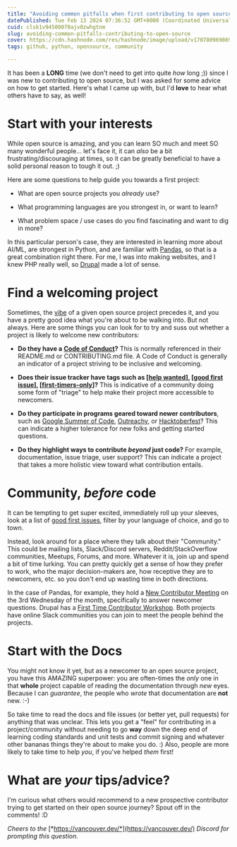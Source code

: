 ```yaml
---
title: "Avoiding common pitfalls when first contributing to open source"
datePublished: Tue Feb 13 2024 07:36:52 GMT+0000 (Coordinated Universal Time)
cuid: clsk1v94500070ajv0zwhgtnm
slug: avoiding-common-pitfalls-contributing-to-open-source
cover: https://cdn.hashnode.com/res/hashnode/image/upload/v1707809698699/a4982bf5-13dd-4430-8187-d0bc140e589f.jpeg
tags: github, python, opensource, community

---
```


It has been a **LONG** time (we don't need to get into quite *how* long ;)) since I was new to contributing to open source, but I was asked for some advice on how to get started. Here's what I came up with, but I'd **love** to hear what others have to say, as well!

# Start with your interests

While open source is amazing, and you can learn SO much and meet SO many wonderful people... let's face it, it can *also* be a bit frustrating/discouraging at times, so it can be greatly beneficial to have a solid personal reason to tough it out. ;)

Here are some questions to help guide you towards a first project:

* What are open source projects you *already* use?
    
* What programming languages are you strongest in, or want to learn?
    
* What problem space / use cases do you find fascinating and want to dig in more?
    

In this particular person's case, they are interested in learning more about AI/ML, are strongest in Python, and are familiar with [Pandas](https://github.com/pandas-dev/pandas/), so that is a great combination right there. For me, I was into making websites, and I knew PHP really well, so [Drupal](https://www.drupal.org/) made a lot of sense.

# Find a welcoming project

Sometimes, the [vibe](https://lkml.iu.edu/hypermail/linux/kernel/2401.3/04208.html) of a given open source project precedes it, and you have a pretty good idea what you're about to be walking into. But not always. Here are some things you can look for to try and suss out whether a project is likely to welcome new contributors:

* **Do they have a** [**Code of Conduct**](https://www.contributor-covenant.org/version/1/4/code-of-conduct/)**?** This is normally referenced in their README.md or CONTRIBUTING.md file. A Code of Conduct is generally an indicator of a project striving to be inclusive and welcoming.
    
* **Does their issue tracker have tags such as \[**[**help wanted**](https://github.com/search?q=label%3Ahelp-wanted&type=issues)**\], \[**[**good first issue**](https://github.com/search?q=label%3Agood-first-issue&type=issues)**\], \[**[**first-timers-only**](https://github.com/search?q=label%3Afirst-timers-only&state=open&type=Issues)**\]?** This is indicative of a community doing some form of "triage" to help make their project more accessible to newcomers.
    
* **Do they participate in programs geared toward newer contributors**, such as [Google Summer of Code](https://summerofcode.withgoogle.com/), [Outreachy](https://www.outreachy.org/), or [Hacktoberfest](https://hacktoberfest.com/)? This can indicate a higher tolerance for new folks and getting started questions.
    
* **Do they highlight ways to contribute *beyond* just code?** For example, documentation, issue triage, user support? This can indicate a project that takes a more holistic view toward what contribution entails.
    

# Community, *before* code

It can be tempting to get super excited, immediately roll up your sleeves, look at a list of [good first issues](https://goodfirstissue.dev/), filter by your language of choice, and go to town.

Instead, look around for a place where they talk about their "Community." This could be mailing lists, Slack/Discord servers, Reddit/StackOverflow communities, Meetups, Forums, and more. Whatever it is, join up and spend a bit of time lurking. You can pretty quickly get a sense of how they prefer to work, who the major decision-makers are, how receptive they are to newcomers, etc. so you don't end up wasting time in both directions.

In the case of Pandas, for example, they hold a [New Contributor Meeting](https://pandas.pydata.org/docs/development/community.html#new-contributor-meeting) on the 3rd Wednesday of the month, specifically to answer newcomer questions. Drupal has a [First Time Contributor Workshop](https://www.youtube.com/watch?v=0K0uIgKaVNQ). Both projects have online Slack communities you can join to meet the people behind the projects.

# Start with the Docs

You might not know it yet, but as a newcomer to an open source project, you have this AMAZING superpower: you are often-times the *only* one in that **whole** project capable of reading the documentation through *new* eyes. Because I can *guarantee*, the people who *wrote* that documentation are **not** new. :-)

So take time to read the docs and file issues (or better yet, pull requests) for anything that was unclear. This lets you get a "feel" for contributing in a project/community without needing to go **way** down the deep end of learning coding standards and unit tests and commit signing and whatever other bananas things they're about to make you do. :) Also, people are more likely to take time to help *you*, if you've helped *them* first!

# What are *your* tips/advice?

I'm curious what others would recommend to a new prospective contributor trying to get started on their open source journey? Spout off in the comments! :D

*Cheers to the* [*https://vancouver.dev/*](https://vancouver.dev/) *Discord for prompting this question.*